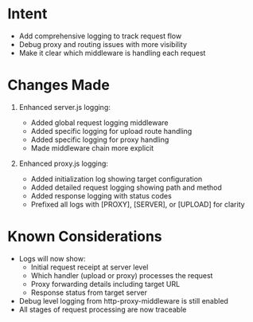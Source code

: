 # Intent
- Add comprehensive logging to track request flow
- Debug proxy and routing issues with more visibility
- Make it clear which middleware is handling each request

# Changes Made
1. Enhanced server.js logging:
   - Added global request logging middleware
   - Added specific logging for upload route handling
   - Added specific logging for proxy handling
   - Made middleware chain more explicit

2. Enhanced proxy.js logging:
   - Added initialization log showing target configuration
   - Added detailed request logging showing path and method
   - Added response logging with status codes
   - Prefixed all logs with [PROXY], [SERVER], or [UPLOAD] for clarity

# Known Considerations
- Logs will now show:
  * Initial request receipt at server level
  * Which handler (upload or proxy) processes the request
  * Proxy forwarding details including target URL
  * Response status from target server
- Debug level logging from http-proxy-middleware is still enabled
- All stages of request processing are now traceable
